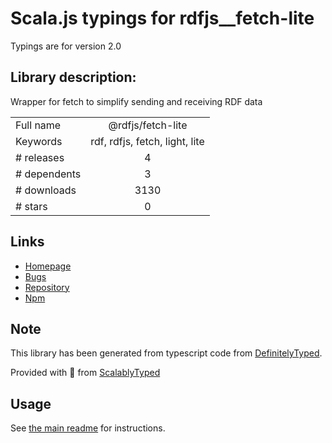 
# Scala.js typings for rdfjs__fetch-lite

Typings are for version 2.0

## Library description:
Wrapper for fetch to simplify sending and receiving RDF data

|                    |                 |
| ------------------ | :-------------: |
| Full name          | @rdfjs/fetch-lite |
| Keywords           | rdf, rdfjs, fetch, light, lite |
| # releases         | 4 |
| # dependents       | 3 |
| # downloads        | 3130 |
| # stars            | 0 |

## Links
- [Homepage](https://github.com/rdfjs-base/fetch-lite)
- [Bugs](https://github.com/rdfjs-base/fetch-lite/issues)
- [Repository](https://github.com/rdfjs-base/fetch-lite)
- [Npm](https://www.npmjs.com/package/%40rdfjs%2Ffetch-lite)
    


## Note
This library has been generated from typescript code from [DefinitelyTyped](https://definitelytyped.org).

Provided with :purple_heart: from [ScalablyTyped](https://github.com/oyvindberg/ScalablyTyped)

## Usage
See [the main readme](../../readme.md) for instructions.


